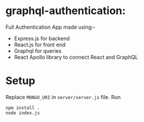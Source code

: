 # graphql-authentication:

Full Authentication App made using:-
  - Express.js for backend
  - React.js for front end
  - Graphql for queries
  - React Apollo library to connect React and GraphQL
  
  
# Setup
Replace `MONGO_URI` in `server/server.js` file.
Run
```
npm install .
node index.js
```
